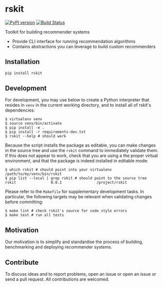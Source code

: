 # rskit

[![PyPI version](https://badge.fury.io/py/rskit.svg)](https://badge.fury.io/py/rskit)
[![Build Status](https://travis-ci.org/micaleel/rskit.svg?branch=master)](https://travis-ci.org/micaleel/rskit)

Toolkit for building recommender systems

- Provide CLI interface for running recommendation algorithms
- Contains abstractions you can leverage to build custom recommenders


## Installation

```bash
pip install rskit
```


## Development
For development, you may use below to create a Python interpreter that resides in `venv` in the current working directory, and to install all of rskit's dependencies:

```
$ virtualenv venv 
$ source venv/bin/activate
$ pip install -e .
$ pip install -r requirements-dev.txt
$ rskit --help # should work
```

Because the script installs the package as editable, you can make changes in the source tree and use the `rskit` command to immediately validate them. If this does not appear to work, check that you are using a the proper virtual environment, and that the package is indeed installed in editable mode:

```
$ which rskit # should point into your virtualenv
/path/to/my/venv/bin/rskit
$ pip list --local | grep rskit # should point to the source tree
rskit                0.0.1                /project/rskit
```

Please refer to the `Makefile` for supplementary development tasks.
In particular, the following targets may be relevant when validating changes before committing:

```
$ make lint # check rskit's source for code style errors
$ make test # run all tests
```

## Motivation

Our motivation is to simplify and standardise the process of building, benchmarking and deploying recommender systems.

## Contribute

To discuss ideas and to report problems, open an issue or open an issue or send a pull request. All contributions are welcomed. 